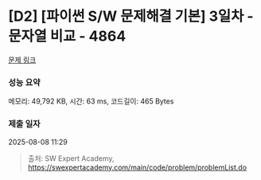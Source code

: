 # [D2] [파이썬 S/W 문제해결 기본] 3일차 - 문자열 비교 - 4864 

[문제 링크](https://swexpertacademy.com/main/code/problem/problemDetail.do?contestProbId=AWTQRytKQJ0DFAVT) 

### 성능 요약

메모리: 49,792 KB, 시간: 63 ms, 코드길이: 465 Bytes

### 제출 일자

2025-08-08 11:29



> 출처: SW Expert Academy, https://swexpertacademy.com/main/code/problem/problemList.do